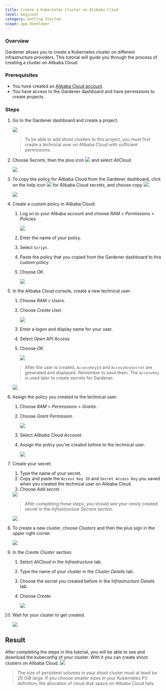```yaml
---
title: Create a Kubernetes Cluster on Alibaba Cloud
level: beginner
category: Getting Started
scope: app-developer
---
```

### Overview

Gardener allows you to create a Kubernetes cluster on different infrastructure providers. This tutorial will guide you through the process of creating a cluster on Alibaba Cloud.

### Prerequisites

- You have created an [Alibaba Cloud account](https://www.alibabacloud.com).
- You have access to the Gardener dashboard and have permissions to create projects.

### Steps

1. Go to the Gardener dashboard and create a project.

     <img src="images/new-gardener-project.png">

    > To be able to add shoot clusters to this project, you must first create a technical user on Alibaba Cloud with sufficient permissions.

1. Choose *Secrets*, then the plus icon <img src="images/plus-icon.png"> and select *AliCloud*.

    <img src="images/create-secret-alicloud.png">

1. To copy the policy for Alibaba Cloud from the Gardener dashboard, click on the help icon <img src="images/help-icon.png"> for Alibaba Cloud secrets, and choose copy <img src="images/copy-icon.png">.

    <img src="images/gardener-copy-policy.png">

1. Create a custom policy in Alibaba Cloud:
     1. Log on to your Alibaba account and choose *RAM* \> *Permissions* \> *Policies*. 

          <img src="images/alicloud-create-policy.png">

     1. Enter the name of your policy.
     1. Select `Script`.
     1. Paste the policy that you copied from the Gardener dashboard to this custom policy.
     1. Choose *OK*.

          <img src="images/alicloud-paste-policy.png">

1. In the Alibaba Cloud console, create a new technical user:
     1. Choose *RAM* \> *Users*.
     1. Choose *Create User*.

          <img src="images/gardener-create-user.png">

     1. Enter a logon and display name for your user.
     1. Select *Open API Access*.
     1. Choose *OK*.

          <img src="images/gardener-input-user.png">

     > After the user is created, `AccessKeyId` and `AccessKeySecret` are generated and displayed. Remember to save them. The `AccessKey` is used later to create secrets for Gardener.

     <img src="images/gardener-user-created.png">
      
1. Assign the policy you created to the technical user:
     1. Choose *RAM* \> *Permissions* \> *Grants*.
     1. Choose *Grant Permission*.

          <img src="images/grant-permission.png">

     1. Select *Alibaba Cloud Account*. 
     1. Assign the policy you’ve created before to the technical user.

          <img src="images/assign-policy.png">

1. Create your secret.

    1. Type the name of your secret.
    1. Copy and paste the `Access Key ID` and `Secret Access Key` you saved when you created the technical user on Alibaba Cloud.
    1. Choose *Add secret*.
    <img src="images/alicloud-create-secret-1.png">

    >After completing these steps, you should see your newly created secret in the *Infrastructure Secrets* section.

    <img src="images/alicloud-create-secret-2.png">

1. To create a new cluster, choose *Clusters* and then the plus sign in the upper right corner.

    <img src="images/new-cluster.png">

1. In the *Create Cluster* section:
    1. Select *AliCloud* in the *Infrastructure* tab.
    1. Type the name of your cluster in the *Cluster Details* tab.
    1. Choose the secret you created before in the *Infrastructure Details* tab.
    1. Choose *Create*.

          <img src="images/alicloud-create-cluster.png">

1. Wait for your cluster to get created.
    
     <img src="images/alicloud-processing-cluster.png">

## Result

After completing the steps in this tutorial, you will be able to see and download the kubeconfig of your cluster. With it you can create shoot clusters on Alibaba Cloud.
     <img src="images/alicloud-kubeconfig.png">

> The size of persistent volumes in your shoot cluster must at least be 20 GiB large. If you choose smaller sizes in your Kubernetes PV definition, the allocation of cloud disk space on Alibaba Cloud fails.